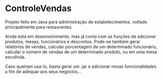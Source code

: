# ControleVendas

Projeto feito em Java para administração de estabelecimentos.
voltado principalmente para restaurantes.

Ainda está em desenvolvimento, mas já conta com as funções de 
adicionar produtos, mesas, funcionários e descontos.
Pode-se também gerar relatórios de vendas, calcular porcentagem de um
determinado funcionário, calcular o número de vendas de um determinado produto, ou em
uma mesa escolhida.

Caso queiram usa-lo, basta gerar um .jar e adicionar novas funcionalidades a fim de adequar
aos seus negócios...
